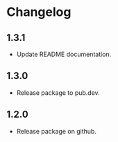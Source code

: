 # Changelog

## 1.3.1
- Update README documentation.

## 1.3.0
- Release package to pub.dev.

## 1.2.0
- Release package on github.
